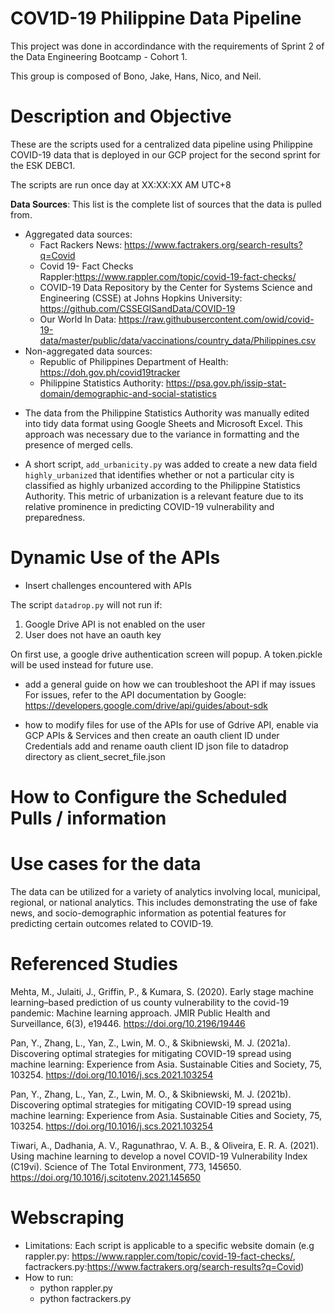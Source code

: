 # COV1D-19 Philippine Data Pipeline
This project was done in accordindance with the requirements of Sprint 2 of the Data Engineering Bootcamp - Cohort 1. 

This group is composed of Bono, Jake, Hans, Nico, and Neil. 

# Description and Objective

These are the scripts used for a centralized data pipeline using Philippine COVID-19 data that is deployed in our GCP project for the second sprint for the ESK DEBC1. 

The scripts are run once day at XX:XX:XX AM UTC+8

**Data Sources**: This list is the complete list of sources that the data is pulled from.
- Aggregated data sources:
  - Fact Rackers News: https://www.factrakers.org/search-results?q=Covid
  - Covid 19- Fact Checks Rappler:https://www.rappler.com/topic/covid-19-fact-checks/
  - COVID-19 Data Repository by the Center for Systems Science and Engineering (CSSE) at Johns Hopkins University: https://github.com/CSSEGISandData/COVID-19
  - Our World In Data: https://raw.githubusercontent.com/owid/covid-19-data/master/public/data/vaccinations/country_data/Philippines.csv
- Non-aggregated data sources: 
  - Republic of Philippines Department of Health: https://doh.gov.ph/covid19tracker
  - Philippine Statistics Authority: https://psa.gov.ph/issip-stat-domain/demographic-and-social-statistics

* The data from the Philippine Statistics Authority was manually edited into tidy data format using Google Sheets and Microsoft Excel. This approach was necessary due to the variance in formatting and the presence of merged cells. 

* A short script, `add_urbanicity.py` was added to create a new data field `highly_urbanized` that identifies whether or not a particular city is classified as highly urbanized according to the Philippine Statistics Authority. This metric of urbanization is a relevant feature due to its relative prominence in predicting COVID-19 vulnerability and preparedness. 

# Dynamic Use of the APIs 
* Insert challenges encountered with APIs

The script `datadrop.py` will not run if: 
1. Google Drive API is not enabled on the user
2. User does not have an oauth key

On first use, a google drive authentication screen will popup. A token.pickle will be used instead for future use.

* add a general guide on how we can troubleshoot the API if may issues
For issues, refer to the API documentation by Google: https://developers.google.com/drive/api/guides/about-sdk

* how to modify files for use of the APIs 
for use of Gdrive API, enable via GCP APIs & Services and then create an oauth client ID under Credentials
add and rename oauth client ID json file to datadrop directory as client_secret_file.json 

# How to Configure the Scheduled Pulls / information  

# Use cases for the data 
The data can be utilized for a variety of analytics involving local, municipal, regional, or national analytics. This includes demonstrating the use of fake news, and socio-demographic information as potential features for predicting certain outcomes related to COVID-19.


# Referenced Studies 
Mehta, M., Julaiti, J., Griffin, P., & Kumara, S. (2020). Early stage machine learning–based prediction of us county vulnerability to the covid-19 pandemic: Machine learning approach. JMIR Public Health and Surveillance, 6(3), e19446. https://doi.org/10.2196/19446

Pan, Y., Zhang, L., Yan, Z., Lwin, M. O., & Skibniewski, M. J. (2021a). Discovering optimal strategies for mitigating COVID-19 spread using machine learning: Experience from Asia. Sustainable Cities and Society, 75, 103254. https://doi.org/10.1016/j.scs.2021.103254

Pan, Y., Zhang, L., Yan, Z., Lwin, M. O., & Skibniewski, M. J. (2021b). Discovering optimal strategies for mitigating COVID-19 spread using machine learning: Experience from Asia. Sustainable Cities and Society, 75, 103254. https://doi.org/10.1016/j.scs.2021.103254

Tiwari, A., Dadhania, A. V., Ragunathrao, V. A. B., & Oliveira, E. R. A. (2021). Using machine learning to develop a novel COVID-19 Vulnerability Index (C19vi). Science of The Total Environment, 773, 145650. https://doi.org/10.1016/j.scitotenv.2021.145650

# Webscraping 
* Limitations: Each script is applicable to a specific website domain (e.g rappler.py: https://www.rappler.com/topic/covid-19-fact-checks/, factrackers.py:https://www.factrakers.org/search-results?q=Covid)
* How to run:
  - python rappler.py
  - python factrackers.py
